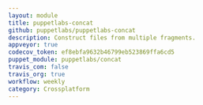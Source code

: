 ```yaml
---
layout: module
title: puppetlabs-concat
github: puppetlabs/puppetlabs-concat
description: Construct files from multiple fragments.
appveyor: true
codecov_token: ef8ebfa9632b46799eb523869ffa6cd5
puppet_module: puppetlabs/concat
travis_com: false
travis_org: true
workflow: weekly
category: Crossplatform
---
```

